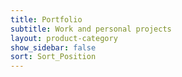 ```yaml
---
title: Portfolio
subtitle: Work and personal projects 
layout: product-category
show_sidebar: false
sort: Sort_Position
---
```


